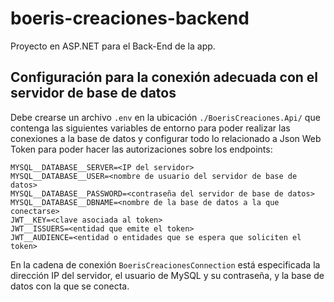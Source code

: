 # boeris-creaciones-backend
Proyecto en ASP.NET para el Back-End de la app.

## Configuración para la conexión adecuada con el servidor de base de datos
Debe crearse un archivo `.env` en la ubicación `./BoerisCreaciones.Api/` que contenga las siguientes variables de entorno para poder realizar las conexiones a la base de datos y configurar todo lo relacionado a Json Web Token para poder hacer las autorizaciones sobre los endpoints:
```
MYSQL__DATABASE__SERVER=<IP del servidor>
MYSQL__DATABASE__USER=<nombre de usuario del servidor de base de datos>
MYSQL__DATABASE__PASSWORD=<contraseña del servidor de base de datos>
MYSQL__DATABASE__DBNAME=<nombre de la base de datos a la que conectarse>
JWT__KEY=<clave asociada al token>
JWT__ISSUERS=<entidad que emite el token>
JWT__AUDIENCE=<entidad o entidades que se espera que soliciten el token>
```

En la cadena de conexión `BoerisCreacionesConnection` está especificada la dirección IP del servidor, el usuario de MySQL y su contraseña, y la base de datos con la que se conecta.
